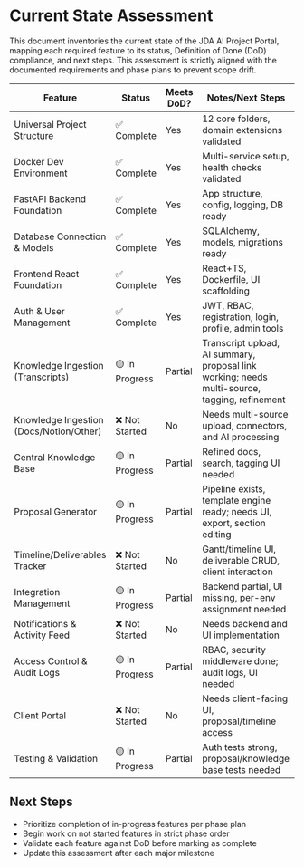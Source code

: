 # Current State Assessment

This document inventories the current state of the JDA AI Project Portal, mapping each required feature to its status, Definition of Done (DoD) compliance, and next steps. This assessment is strictly aligned with the documented requirements and phase plans to prevent scope drift.

| Feature                        | Status      | Meets DoD? | Notes/Next Steps                |
|--------------------------------|------------|------------|---------------------------------|
| Universal Project Structure    | ✅ Complete | Yes        | 12 core folders, domain extensions validated |
| Docker Dev Environment         | ✅ Complete | Yes        | Multi-service setup, health checks validated |
| FastAPI Backend Foundation     | ✅ Complete | Yes        | App structure, config, logging, DB ready |
| Database Connection & Models   | ✅ Complete | Yes        | SQLAlchemy, models, migrations ready |
| Frontend React Foundation      | ✅ Complete | Yes        | React+TS, Dockerfile, UI scaffolding |
| Auth & User Management         | ✅ Complete | Yes        | JWT, RBAC, registration, login, profile, admin tools |
| Knowledge Ingestion (Transcripts) | 🟡 In Progress | Partial     | Transcript upload, AI summary, proposal link working; needs multi-source, tagging, refinement |
| Knowledge Ingestion (Docs/Notion/Other) | ❌ Not Started | No         | Needs multi-source upload, connectors, and AI processing |
| Central Knowledge Base         | 🟡 In Progress | Partial     | Refined docs, search, tagging UI needed |
| Proposal Generator             | 🟡 In Progress | Partial     | Pipeline exists, template engine ready; needs UI, export, section editing |
| Timeline/Deliverables Tracker  | ❌ Not Started | No         | Gantt/timeline UI, deliverable CRUD, client interaction |
| Integration Management         | 🟡 In Progress | Partial     | Backend partial, UI missing, per-env assignment needed |
| Notifications & Activity Feed  | ❌ Not Started | No         | Needs backend and UI implementation |
| Access Control & Audit Logs    | 🟡 In Progress | Partial     | RBAC, security middleware done; audit logs, UI needed |
| Client Portal                  | ❌ Not Started | No         | Needs client-facing UI, proposal/timeline access |
| Testing & Validation           | 🟡 In Progress | Partial     | Auth tests strong, proposal/knowledge base tests needed |

## Next Steps
- Prioritize completion of in-progress features per phase plan
- Begin work on not started features in strict phase order
- Validate each feature against DoD before marking as complete
- Update this assessment after each major milestone 
